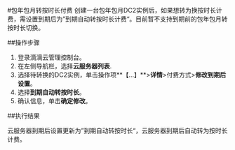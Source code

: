 #包年包月转按时长付费
创建一台包年包月DC2实例后，如果想转为换按时长计费，需设置到期后为”到期自动转按时长计费“。目前暂不支持到期前的包年包月转按时长切换。

##操作步骤

1. 登录滴滴云管理控制台。
2. 在左侧导航栏，选择**云服务器列表**.
3. 选择待转换的DC2实例，单击操作项**【…】**>**详情**>付费方式>**修改到期后设置**。
4. 选择**到期自动转按时长**。
5. 确认信息，单击**确定修改**。

##执行结果

云服务器到期后设置更新为”到期自动转按时长“，云服务器到期后自动转为按时长计费。
